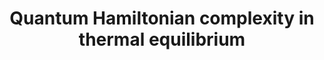 ---
title: "Quantum Hamiltonian complexity in thermal equilibrium"
collection: publications
permalink: /publication/2022-01 01-Quantum-Hamiltonian-complexity-in-thermal-equilibrium
authors: 'Sergey Bravyi, Anirban Chowdhury, David Gosset, Pawel Wocjan, '
year: 2022
venue: 'Nature Physics'
volpages: ' 18 1367-1370'
paperurl: 'https://doi.org/10.1038/s41567-022-01742-5'
citation: 'Sergey Bravyi, Anirban Chowdhury, David Gosset, Pawel Wocjan,  Nature Physics  18 1367-1370 (2022).'
---